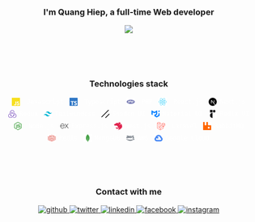 <style>
	code {
		font-size: 12px;
		text-align: center;
		display:flex;
		justify-content: center;
		align-items: center;
		gap: 6px;
		color: #fff;
		padding: 2px 4px;
	}
</style>

<div align="center">
	<h3 style="text-align: center">I'm Quang Hiep, a full-time Web developer</h3>
	<img width="128" src="https://camo.githubusercontent.com/5f158e469fe8a73a929e69c03752cd29c1d77ebd5f66cf6f3709b9b82c12a191/68747470733a2f2f6769746875622e6769746875626173736574732e636f6d2f696d616765732f6d6f6e612d6c6f6164696e672d64696d6d65642e676966"/>
</div>

<br>

##

<br>

<div align="center" >
  <h3 style="text-align: center">Technologies stack</h3>
  <div align="center"style="display: flex; justify-content: center; align-items: center; gap: 4px; flex-wrap: wrap; max-width: 800px; margin: 0 auto;">
  	<code><img width="16" src="./images/javascript.svg" alt="JavaScript" title="JavaScript"/> Javascript</code>
  	<code><img width="16" src="./images/typescript.svg" alt="TypeScript" title="TypeScript"/> Typescript</code>
  	<code><img width="16" src="./images/php.svg" alt="PHP" title="PHP"/> PHP</code>
  	<code><img width="16" src="./images/react.svg" alt="React" title="React"/> React.js</code>
  	<code><img width="16" src="./images/nextdotjs.svg" alt="Next.js" title="Next.js"/>Next.js</code>
   	<code><img width="16" src="./images/redux.svg" alt="Redux" title="Redux"/>Redux</code>
  	<code><img width="16" src="./images/tailwindcss.svg" alt="Tailwind CSS" title="Tailwind CSS"/>Tailwindcss</code>
  	<code><img width="16" src="./images/shadcnui.svg" alt="Shadcn UI" title="Shadcn UI"/>Shadcn UI</code>
  	<code><img width="16" src="./images/mui.svg" alt="Material UI" title="Material UI"/>Material UI</code>
  	<code><img width="16" src="./images/radixui.svg" alt="Radix UI" title="Radix UI"/>Radix UI</code>
  	<code style=""><img width="16" src="./images/nodedotjs.svg" alt="Node.js" title="Node.js"/> Node.js</code>
  	<code><img width="16" src="./images/express.svg" alt="Express" title="Express"/>Express.js</code>
  	<code><img width="16" src="./images/nestjs.svg" alt="Nest.js" title="Nest.js"/>Nest.js</code>
  	<code><img width="16" src="./images/laravel.svg" alt="Laravel" title="Laravel"/> Laravel</code>
  	<code><img width="16" src="./images/rabbitmq.svg" alt="RabbitMQ" title="RabbitMQ"/>RabbitMQ</code>
  	<code><img width="16" src="./images/redis.svg" alt="Redis" title="redis"/>Redis</code>
  	<code><img width="16" src="./images/mongodb.svg" alt="MongoDB" title="mongoDB"/>MongoDB</code>
  	<code><img width="16" src="./images/amazonaws.svg" alt="AWS" title="mongoDB"/>AWS</code>
  	<code><img width="16" src="./images/googlecloud.svg" alt="Google Cloud" title="Google Cloud"/>Google Cloud</code>
  </div>
</div>

<br>

##

<br>

<h3 style="text-align: center">Contact with me </h3>

<div align="center">
	<a href="https://github.com/quanghiep03198" target="_blank">
		<img src=https://img.shields.io/badge/github-%2324292e.svg?&style=for-the-badge&logo=github&logoColor=white alt=github style="margin-bottom: 5px;" />
	</a>
	<a href="https://twitter.com/quanghiep03198" target="_blank">
		<img src=https://img.shields.io/badge/twitter-%2300acee.svg?&style=for-the-badge&logo=twitter&logoColor=white alt=twitter style="margin-bottom: 5px;" />
	</a>
	<a href="https://www.linkedin.com/in/hi%E1%BB%87p-quang-407b81210/" target="_blank">
		<img src=https://img.shields.io/badge/linkedin-%231E77B5.svg?&style=for-the-badge&logo=linkedin&logoColor=white alt=linkedin style="margin-bottom: 5px;" />
	</a>
	<a href="https://www.facebook.com/profile.php?id=100011088817173" target="_blank">
		<img src=https://img.shields.io/badge/facebook-%232E87FB.svg?&style=for-the-badge&logo=facebook&logoColor=white alt=facebook style="margin-bottom: 5px;" />
	</a>
	<a href="https://www.instagram.com/supam4n031/" target="_blank">
		<img src=https://img.shields.io/badge/instagram-%23000000.svg?&style=for-the-badge&logo=instagram&logoColor=white alt=instagram style="margin-bottom: 5px;" />
	</a>  
</div>
